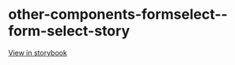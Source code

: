 # other-components-formselect--form-select-story

[View in storybook](https://raw.githack.com/Independent-Digital-News-and-Media-Ltd/indy-pwamp-sb/PR-2045-sb/index.html?path=/story/other-components-formselect--form-select-story)